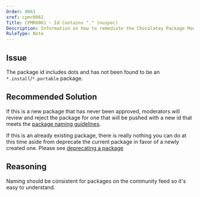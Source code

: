 ```yaml
---
Order: 0061
xref: cpmr0061
Title: CPMR0061 - Id Contains "." (nuspec)
Description: Information on how to remediate the Chocolatey Package Moderation Rule 0061
RuleType: Note
---
```


<?! Include "../../../../../shared/package-validator-rule-note.txt" /?>

## Issue

The package id includes dots and has not been found to be an `*.install`/`*.portable` package.

## Recommended Solution

If this is a new package that has never been approved, moderators will review and reject the package for one that will be pushed with a new id that meets the [package naming guidelines](https://github.com/chocolatey/choco/wiki/CreatePackages#naming-your-package).

If this is an already existing package, there is really nothing you can do at this time aside from deprecate the current package in favor of a newly created one. Please see [deprecating a package](https://github.com/chocolatey/choco/wiki/How-To-Deprecate-A-Chocolatey-Package)

## Reasoning

Naming should be consistent for packages on the community feed so it's easy to understand.